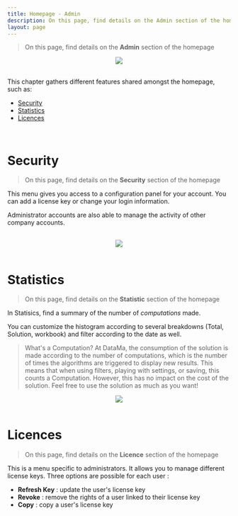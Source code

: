 ```yaml
---
title: Homepage - Admin
description: On this page, find details on the Admin section of the homepage
layout: page
---
```


>On this page, find details on the **Admin** section of the homepage


<center><img src="{{site.url}}/{{site.baseurl}}/core_app/new/interface/homepage/admin/images/admin.jpg"/></center>

<br>

This chapter gathers different features shared amongst the homepage, such as:
- [Security](#security)
- [Statistics](#statistics)
- [Licences](#licences)

<br>

# <b>Security</b>

> On this page, find details on the **Security** section of the homepage

This menu gives you access to a configuration panel for your account. You can add a license key or change your login information.

Administrator accounts are also able to manage the activity of other company accounts.

<br>

<center><img src="{{site.url}}/{{site.baseurl}}/core_app/new/interface/homepage/admin/images/security.png"/></center>

<br>

# <b>Statistics</b>


> On this page, find details on the **Statistic** section of the homepage

In Statisics, find a summary of the number of <i>computations</i> made.

You can customize the histogram according to several breakdowns (Total, Solution, workbook) and filter according to the date as well.

> What's a Computation?
At DataMa, the consumption of the solution is made according to the number of computations, which is the number of times the algorithms are triggered to display new results. This means that when using filters, playing with settings, or saving, this counts a Computation. However, this has no impact on the cost of the solution. Feel free to use the solution as much as you want!

<center><img src="{{site.url}}/{{site.baseurl}}/core_app/new/interface/homepage/admin/images/statistic.png"/></center>

<br>

# <b>Licences</b>

>On this page, find details on the **Licence** section of the homepage

This is a menu specific to administrators. It allows you to manage different license keys. Three options are possible for each user :

- **Refresh Key** : update the user's license key
- **Revoke** : remove the rights of a user linked to their license key
- **Copy** : copy a user's license key
